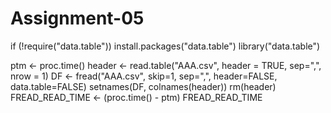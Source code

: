 # Assignment-05

if (!require("data.table")) install.packages("data.table")
library("data.table")

ptm <- proc.time()
header <- read.table("AAA.csv", header = TRUE, sep=",", nrow = 1)
DF <- fread("AAA.csv", skip=1, sep=",", header=FALSE, data.table=FALSE)
setnames(DF, colnames(header))
rm(header)
FREAD_READ_TIME <- (proc.time() - ptm)
FREAD_READ_TIME
